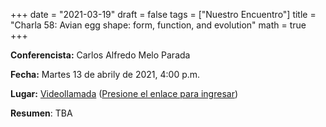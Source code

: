 +++
date      = "2021-03-19"
draft     = false
tags      = ["Nuestro Encuentro"]
title     = "Charla 58: Avian egg shape: form, function, and evolution"
math      = true
+++

**Conferencista:** Carlos Alfredo Melo Parada

**Fecha:** Martes 13 de abrily de 2021, 4:00 p.m.

**Lugar:** [Videollamada](https://meet.google.com/izy-pzig-pbf)  ([Presione el enlace para ingresar](https://meet.google.com/izy-pzig-pbf))

**Resumen**: TBA
